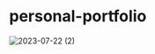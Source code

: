 # personal-portfolio
![2023-07-22 (2)](https://github.com/TechVerse-in/personal-portfolio/assets/130991886/2536da50-60b5-4100-bb6b-d6296ace3d53)
